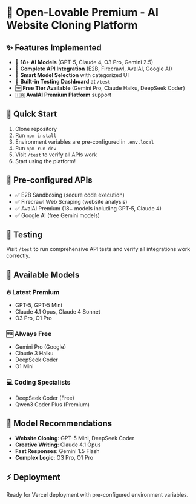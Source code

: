 # 🚀 Open-Lovable Premium - AI Website Cloning Platform

## ✨ Features Implemented
- 🤖 **18+ AI Models** (GPT-5, Claude 4, O3 Pro, Gemini 2.5)
- 🔧 **Complete API Integration** (E2B, Firecrawl, AvalAI, Google AI)
- 🎯 **Smart Model Selection** with categorized UI
- 🧪 **Built-in Testing Dashboard** at `/test`
- 🆓 **Free Tier Available** (Gemini Pro, Claude Haiku, DeepSeek Coder)
- 🇮🇷 **AvalAI Premium Platform** support

## 🚀 Quick Start
1. Clone repository
2. Run `npm install`
3. Environment variables are pre-configured in `.env.local`
4. Run `npm run dev`
5. Visit `/test` to verify all APIs work
6. Start using the platform!

## 🔑 Pre-configured APIs
- ✅ E2B Sandboxing (secure code execution)
- ✅ Firecrawl Web Scraping (website analysis)  
- ✅ AvalAI Premium (18+ models including GPT-5, Claude 4)
- ✅ Google AI (free Gemini models)

## 🧪 Testing
Visit `/test` to run comprehensive API tests and verify all integrations work correctly.

## 🤖 Available Models
### 🔥 Latest Premium
- GPT-5, GPT-5 Mini
- Claude 4.1 Opus, Claude 4 Sonnet
- O3 Pro, O1 Pro

### 🆓 Always Free  
- Gemini Pro (Google)
- Claude 3 Haiku
- DeepSeek Coder
- O1 Mini

### 💻 Coding Specialists
- DeepSeek Coder (Free)
- Qwen3 Coder Plus (Premium)

## 🎯 Model Recommendations
- **Website Cloning**: GPT-5 Mini, DeepSeek Coder
- **Creative Writing**: Claude 4.1 Opus
- **Fast Responses**: Gemini 1.5 Flash
- **Complex Logic**: O3 Pro, O1 Pro

## ⚡ Deployment
Ready for Vercel deployment with pre-configured environment variables.